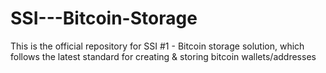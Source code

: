 # SSI---Bitcoin-Storage
This is the official repository for SSI #1 - Bitcoin storage solution, which follows the latest standard for creating &amp; storing bitcoin wallets/addresses
